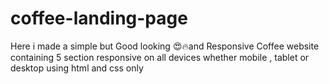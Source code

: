 # coffee-landing-page
Here i made a simple but Good looking 😍🔥and Responsive Coffee website containing 5 section responsive on all devices whether mobile , tablet or desktop using html and css only 
